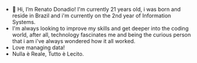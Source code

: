 - 👋 Hi, I’m Renato Donadio! I'm currently 21 years old, i was born and reside in Brazil and i'm currently on the 2nd year of Information Systems.
- I'm always looking to improve my skills and get deeper into the coding world, after all, technology fascinates me and being the curious person that i am i've always wondered how it all worked.
- Love managing data!
- Nulla è Reale, Tutto è Lecito.


<!---
RenatoDonadio/RenatoDonadio is a ✨ special ✨ repository because its `README.md` (this file) appears on your GitHub profile.
You can click the Preview link to take a look at your changes.
--->
